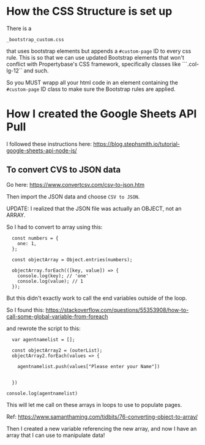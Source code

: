 # How the CSS Structure is set up
There is a 
```
_bootstrap_custom.css
```
that uses bootstrap elements but appends a ```#custom-page``` ID to every css rule.
This is so that we can use updated Bootstrap elements that won't conflict with Propertybase's CSS framework, specifically classes like ```.col-lg-12`` and such.

So you MUST wrapp all your html code in an element containing the ```#custom-page``` ID class to make sure the Bootstrap rules are applied.




# How I created the Google Sheets API Pull

I followed these instructions here:
https://blog.stephsmith.io/tutorial-google-sheets-api-node-js/



## To convert CVS to JSON data
Go here: https://www.convertcsv.com/csv-to-json.htm

Then import the JSON data and choose ``CSV to JSON``.

UPDATE:
I realized that the JSON file was actually an OBJECT, not an ARRAY.

So I had to convert to array using this:

```
  const numbers = {
    one: 1,
  };

  const objectArray = Object.entries(numbers);

  objectArray.forEach(([key, value]) => {
    console.log(key); // 'one'
    console.log(value); // 1
  });
```

But this didn't exactly work to call the end variables outside of the loop.

So I found this:
https://stackoverflow.com/questions/55353908/how-to-call-some-global-variable-from-foreach

and rewrote the script to this:

```
  var agentnamelist = [];

  const objectArray2 = (outerList);
  objectArray2.forEach(values => {

    agentnamelist.push(values["Please enter your Name"])
    
    
  })

console.log(agentnamelist)
```

This will let me call on these arrays in loops to use to populate pages.

Ref:
https://www.samanthaming.com/tidbits/76-converting-object-to-array/

Then I created a new variable referencing the new array, and now I have an array that I can use to manipulate data!


